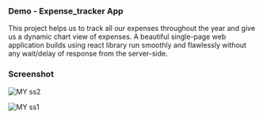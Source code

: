 ### Demo - Expense_tracker App

This project helps us to track all our expenses throughout the year and
give us a dynamic chart view of expenses. A beautiful single-page web application builds using react library run smoothly and flawlessly without any wait/delay of response from the server-side.


### Screenshot

![MY ss2](https://user-images.githubusercontent.com/59303660/137641522-e60f65a5-a26b-43ab-9bac-36f759ae241d.jpg)


![MY ss1](https://user-images.githubusercontent.com/59303660/137641524-f42e9a28-f5d5-4b20-8088-2da97ce057c8.jpg)


